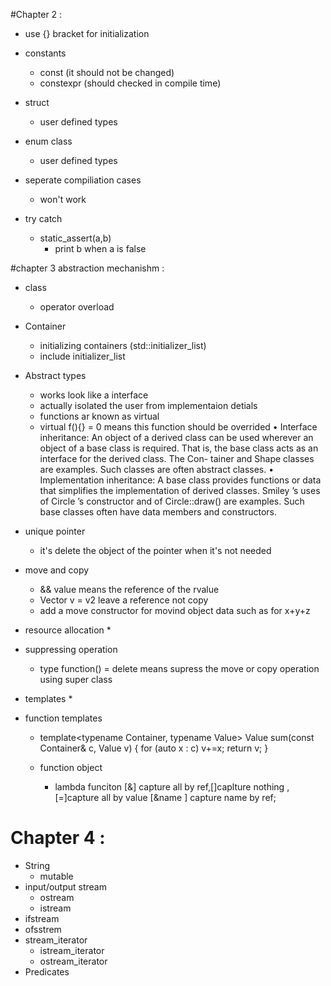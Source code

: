 #Chapter 2 :
* use {} bracket for initialization

* constants
    * const (it should not be changed)
    * constexpr (should checked in compile time)

* struct
    * user defined types
* enum class
    * user defined types

* seperate compiliation cases 
	* won't work
* try catch 
	* static_assert(a,b) 
		* print b when a is false

#chapter 3 abstraction mechanishm :
* class 
	* operator overload
* Container
	* initializing containers (std::initializer_list<type>)
	* include initializer_list
* Abstract types
	* works look like a interface 
	* actually isolated the user from implementaion detials
	* functions ar known as virtual 
	* virtual f(){} = 0 means this function should be overrided
	• Interface inheritance: An object of a derived class can be used wherever an object of a base
		class is required. That is, the base class acts as an interface for the derived class. The Con-
		tainer and Shape classes are examples. Such classes are often abstract classes.
	• Implementation inheritance: A base class provides functions or data that simplifies the
		implementation of derived classes. Smiley ’s uses of Circle ’s constructor and of Circle::draw()
		are examples. Such base classes often have data members and constructors.

* unique pointer 
	* it's delete the object of the pointer when it's not needed

* move and copy
	* && value means the reference of the rvalue
	* Vector v = v2 leave a reference not copy
	* add a move constructor for movind object data such as for x+y+z

* resource allocation
	*
* suppressing operation
	* type function() = delete means supress the move or copy operation using super class
* templates 
	* 
* function templates 
	*  template<typename Container, typename Value>
		Value sum(const Container& c, Value v)
		{
			for (auto x : c)
			v+=x;
			return v;
		} 

	* function object 
		* lambda funciton [&] capture all by ref,[]caplture nothing , [=]capture all by value
			[&name ] capture name by ref;
			

# Chapter 4 :
* String 
	* mutable
* input/output stream
	* ostream 
	* istream
* ifstream
* ofsstrem
* stream_iterator
	* istream_iterator
	* ostream_iterator
* Predicates 
		


